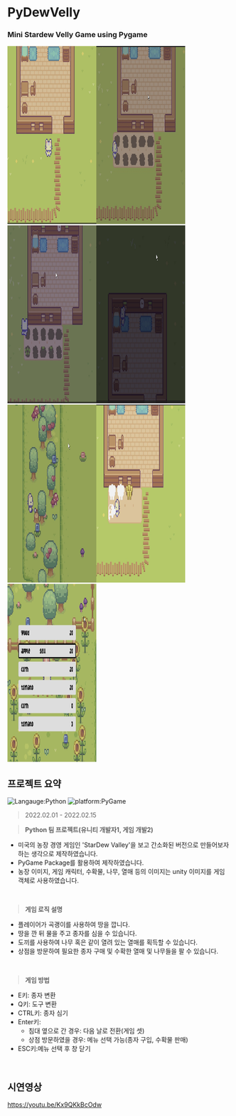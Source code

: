 # PyDewVelly
### Mini Stardew Velly Game using Pygame
<img src="start.png" alt="Intro Screen" width="200px" height="400px"><img src="plant.png" alt="Planting Screen" width="200px" height="400px"><img src="planting.png" alt="Planting Screen" width="200px" height="400px"><img src="nextday.png" alt="Planting Screen" width="200px" height="400px"><img src="tree_harvest.png" alt="Haverst Screen" width="200px" height="400px"><img src="crop_harvest.png" alt="Haverst Screen" width="200px" height="400px"><img src="merchant.png" alt="Buy And Sell" width="200px" height="400px">

## 프로젝트 요약
![Langauge:Python](https://img.shields.io/badge/Language-Python-purple) ![platform:PyGame](https://img.shields.io/badge/Platform-PyGame-pink)
> 2022.02.01 - 2022.02.15   
 
> **Python 팀 프로젝트(유니티 개발자1, 게임 개발2)**
* 미국의 농장 경영 게임인 'StarDew Valley'을 보고 간소화된 버전으로 만들어보자 하는 생각으로 제작하였습니다.
* PyGame Package를 활용하여 제작하였습니다.
* 농장 이미지, 게임 캐릭터, 수확물, 나무, 열매 등의 이미지는 unity 이미지를 게임 객체로 사용하였습니다.
<br>

> **게임 로직 설명**
* 플레이어가 곡괭이를 사용하여 땅을 깝니다.
* 땅을 깐 뒤 물을 주고 종자를 심을 수 있습니다.
* 도끼를 사용하여 나무 혹은 같이 열려 있는 열매를 획득할 수 있습니다.
* 상점을 방문하여 필요한 종자 구매 및 수확한 열매 및 나무들을 팔 수 있습니다.
<br>

> **게임 방법**
* E키: 종자 변환
* Q키: 도구 변환
* CTRL키: 종자 심기
* Enter키:
  * 침대 옆으로 간 경우: 다음 날로 전환(게임 셋)
  * 상점 방문하였을 경우: 메뉴 선택 가능(종자 구입, 수확물 판매)  
* ESC키:메뉴 선택 후 창 닫기  
<br>

## 시연영상
https://youtu.be/Kx9QKkBcOdw
